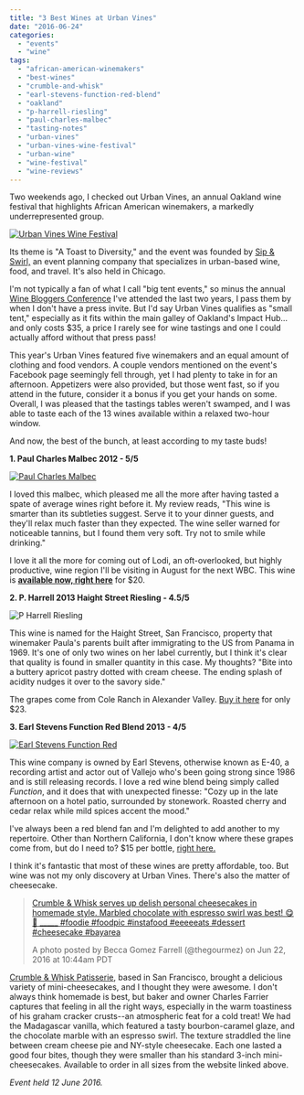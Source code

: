 ```yaml
---
title: "3 Best Wines at Urban Vines"
date: "2016-06-24"
categories: 
  - "events"
  - "wine"
tags: 
  - "african-american-winemakers"
  - "best-wines"
  - "crumble-and-whisk"
  - "earl-stevens-function-red-blend"
  - "oakland"
  - "p-harrell-riesling"
  - "paul-charles-malbec"
  - "tasting-notes"
  - "urban-vines"
  - "urban-vines-wine-festival"
  - "urban-wine"
  - "wine-festival"
  - "wine-reviews"
---
```


Two weekends ago, I checked out Urban Vines, an annual Oakland wine festival that highlights African American winemakers, a markedly underrepresented group.

[![Urban Vines Wine Festival](http://s3.amazonaws.com/thegourmez-wpmedia/2016/06/12916757_945860908861528_6172798177295254504_o-500x500.jpg)](http://s3.amazonaws.com/thegourmez-wpmedia/2016/06/12916757_945860908861528_6172798177295254504_o.jpg)

Its theme is "A Toast to Diversity," and the event was founded by [Sip & Swirl,](http://www.sipandswirlevents.com/) an event planning company that specializes in urban-based wine, food, and travel. It's also held in Chicago.

I'm not typically a fan of what I call "big tent events," so minus the annual [Wine Bloggers Conference](http://winebloggersconference.org/) I've attended the last two years, I pass them by when I don't have a press invite. But I'd say Urban Vines qualifies as "small tent," especially as it fits within the main galley of Oakland's Impact Hub…and only costs $35, a price I rarely see for wine tastings and one I could actually afford without that press pass!

This year's Urban Vines featured five winemakers and an equal amount of clothing and food vendors. A couple vendors mentioned on the event's Facebook page seemingly fell through, yet I had plenty to take in for an afternoon. Appetizers were also provided, but those went fast, so if you attend in the future, consider it a bonus if you get your hands on some. Overall, I was pleased that the tastings tables weren't swamped, and I was able to taste each of the 13 wines available within a relaxed two-hour window.

And now, the best of the bunch, at least according to my taste buds!

**1\. Paul Charles Malbec 2012 - 5/5**

[![Paul Charles Malbec](http://s3.amazonaws.com/thegourmez-wpmedia/2016/06/Paul-Charles-Malbec-375x500.jpg)](http://s3.amazonaws.com/thegourmez-wpmedia/2016/06/Paul-Charles-Malbec.jpg)

I loved this malbec, which pleased me all the more after having tasted a spate of average wines right before it. My review reads, "This wine is smarter than its subtleties suggest. Serve it to your dinner guests, and they'll relax much faster than they expected. The wine seller warned for noticeable tannins, but I found them very soft. Try not to smile while drinking."

I love it all the more for coming out of Lodi, an oft-overlooked, but highly productive, wine region I'll be visiting in August for the next WBC. This wine is [**available now, right here**](http://charleswineco.com/products/malbec-2012) for $20.

**2\. P. Harrell 2013 Haight Street Riesling - 4.5/5**

![P Harrell Riesling](http://s3.amazonaws.com/thegourmez-wpmedia/2016/06/p-harrell-375x500.jpg)

This wine is named for the Haight Street, San Francisco, property that winemaker Paula's parents built after immigrating to the US from Panama in 1969. It's one of only two wines on her label currently, but I think it's clear that quality is found in smaller quantity in this case. My thoughts? "Bite into a buttery apricot pastry dotted with cream cheese. The ending splash of acidity nudges it over to the savory side."

The grapes come from Cole Ranch in Alexander Valley. [Buy it here](http://pharrellwines.com/index.php/wines/) for only $23.

**3\. Earl Stevens Function Red Blend 2013 - 4/5**

[![Earl Stevens Function Red](http://s3.amazonaws.com/thegourmez-wpmedia/2016/06/earlstevensfunctionred-281x500.jpg)](http://s3.amazonaws.com/thegourmez-wpmedia/2016/06/earlstevensfunctionred.jpg)

This wine company is owned by Earl Stevens, otherwise known as E-40, a recording artist and actor out of Vallejo who's been going strong since 1986 and is still releasing records. I love a red wine blend being simply called _Function_, and it does that with unexpected finesse: "Cozy up in the late afternoon on a hotel patio, surrounded by stonework. Roasted cherry and cedar relax while mild spices accent the mood."

I've always been a red blend fan and I'm delighted to add another to my repertoire. Other than Northern California, I don't know where these grapes come from, but do I need to? $15 per bottle, [right here.](http://shop.earlstevensselections.com/The-Wines)

I think it's fantastic that most of these wines are pretty affordable, too. But wine was not my only discovery at Urban Vines. There's also the matter of cheesecake.

> [Crumble & Whisk serves up delish personal cheesecakes in homemade style. Marbled chocolate with espresso swirl was best! 😋🍰 \_\_\_\_\_ #foodie #foodpic #instafood #eeeeeats #dessert #cheesecake #bayarea](https://www.instagram.com/p/BG9zFbiwQhg/)
> 
> A photo posted by Becca Gomez Farrell (@thegourmez) on Jun 22, 2016 at 10:44am PDT

[Crumble & Whisk Patisserie](http://crumbleandwhisk.com/), based in San Francisco, brought a delicious variety of mini-cheesecakes, and I thought they were awesome. I don't always think homemade is best, but baker and owner Charles Farrier captures that feeling in all the right ways, especially in the warm toastiness of his graham cracker crusts--an atmospheric feat for a cold treat! We had the Madagascar vanilla, which featured a tasty bourbon-caramel glaze, and the chocolate marble with an espresso swirl. The texture straddled the line between cream cheese pie and NY-style cheesecake. Each one lasted a good four bites, though they were smaller than his standard 3-inch mini-cheesecakes. Available to order in all sizes from the website linked above.

_Event held 12 June 2016._
